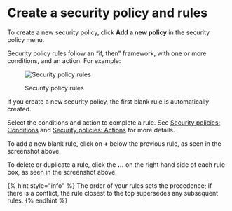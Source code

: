# Create a security policy and rules

To create a new security policy, click **Add a new policy** in the security policy menu.

Security policy rules follow an “if, then” framework, with one or more conditions, and an action. For example:

<figure><img src="../../.gitbook/assets/screenshot_2020-07-06_at_11.38.07.png" alt="Security policy rules"><figcaption><p>Security policy rules</p></figcaption></figure>

If you create a new security policy, the first blank rule is automatically created.

Select the conditions and action to complete a rule. See [Security policies: Conditions](security-policies-conditions.md) and [Security policies: Actions](security-policy-actions.md) for more details.

To add a new blank rule, click on **+** below the previous rule, as seen in the screenshot above.

To delete or duplicate a rule, click the **…** on the right hand side of each rule box, as seen in the screenshot above.

{% hint style="info" %}
The order of your rules sets the precedence; if there is a conflict, the rule closest to the top supersedes any subsequent rules.
{% endhint %}
